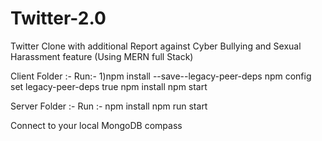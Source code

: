 # Twitter-2.0
Twitter Clone with additional Report against Cyber Bullying and Sexual Harassment feature (Using MERN full Stack)


Client Folder :-
Run:- 1)npm install --save--legacy-peer-deps
npm config set legacy-peer-deps true
npm install
npm start

      
Server Folder :-
Run :- npm install
npm run start
        
Connect to your local MongoDB compass
